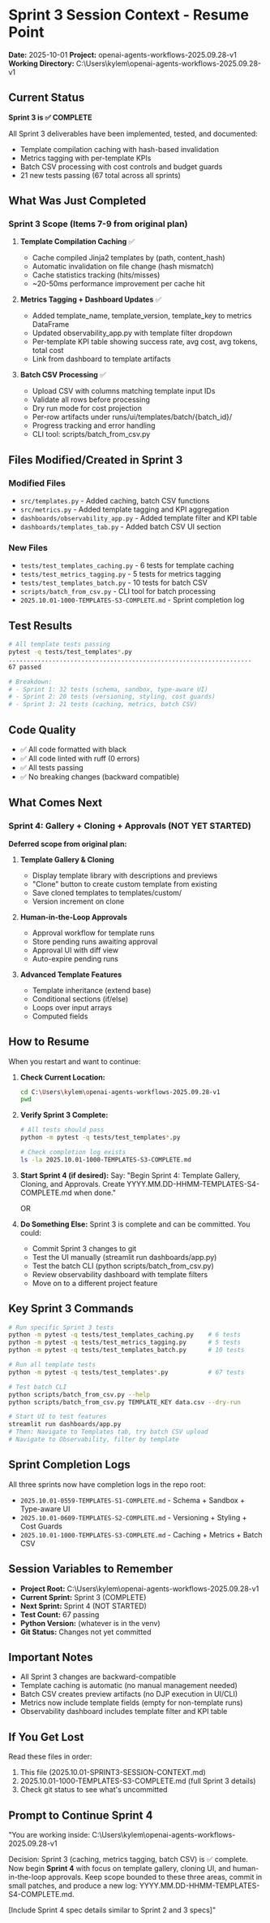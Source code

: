 # Sprint 3 Session Context - Resume Point

**Date:** 2025-10-01
**Project:** openai-agents-workflows-2025.09.28-v1
**Working Directory:** C:\Users\kylem\openai-agents-workflows-2025.09.28-v1

## Current Status

**Sprint 3 is ✅ COMPLETE**

All Sprint 3 deliverables have been implemented, tested, and documented:
- Template compilation caching with hash-based invalidation
- Metrics tagging with per-template KPIs
- Batch CSV processing with cost controls and budget guards
- 21 new tests passing (67 total across all sprints)

## What Was Just Completed

### Sprint 3 Scope (Items 7-9 from original plan)

1. **Template Compilation Caching** ✅
   - Cache compiled Jinja2 templates by (path, content_hash)
   - Automatic invalidation on file change (hash mismatch)
   - Cache statistics tracking (hits/misses)
   - ~20-50ms performance improvement per cache hit

2. **Metrics Tagging + Dashboard Updates** ✅
   - Added template_name, template_version, template_key to metrics DataFrame
   - Updated observability_app.py with template filter dropdown
   - Per-template KPI table showing success rate, avg cost, avg tokens, total cost
   - Link from dashboard to template artifacts

3. **Batch CSV Processing** ✅
   - Upload CSV with columns matching template input IDs
   - Validate all rows before processing
   - Dry run mode for cost projection
   - Per-row artifacts under runs/ui/templates/batch/{batch_id}/
   - Progress tracking and error handling
   - CLI tool: scripts/batch_from_csv.py

## Files Modified/Created in Sprint 3

### Modified Files
- `src/templates.py` - Added caching, batch CSV functions
- `src/metrics.py` - Added template tagging and KPI aggregation
- `dashboards/observability_app.py` - Added template filter and KPI table
- `dashboards/templates_tab.py` - Added batch CSV UI section

### New Files
- `tests/test_templates_caching.py` - 6 tests for template caching
- `tests/test_metrics_tagging.py` - 5 tests for metrics tagging
- `tests/test_templates_batch.py` - 10 tests for batch CSV
- `scripts/batch_from_csv.py` - CLI tool for batch processing
- `2025.10.01-1000-TEMPLATES-S3-COMPLETE.md` - Sprint completion log

## Test Results

```bash
# All template tests passing
pytest -q tests/test_templates*.py
...................................................................      [100%]
67 passed

# Breakdown:
# - Sprint 1: 32 tests (schema, sandbox, type-aware UI)
# - Sprint 2: 20 tests (versioning, styling, cost guards)
# - Sprint 3: 21 tests (caching, metrics, batch CSV)
```

## Code Quality

- ✅ All code formatted with black
- ✅ All code linted with ruff (0 errors)
- ✅ All tests passing
- ✅ No breaking changes (backward compatible)

## What Comes Next

### Sprint 4: Gallery + Cloning + Approvals (NOT YET STARTED)

**Deferred scope from original plan:**

1. **Template Gallery & Cloning**
   - Display template library with descriptions and previews
   - "Clone" button to create custom template from existing
   - Save cloned templates to templates/custom/
   - Version increment on clone

2. **Human-in-the-Loop Approvals**
   - Approval workflow for template runs
   - Store pending runs awaiting approval
   - Approval UI with diff view
   - Auto-expire pending runs

3. **Advanced Template Features**
   - Template inheritance (extend base)
   - Conditional sections (if/else)
   - Loops over input arrays
   - Computed fields

## How to Resume

When you restart and want to continue:

1. **Check Current Location:**
   ```bash
   cd C:\Users\kylem\openai-agents-workflows-2025.09.28-v1
   pwd
   ```

2. **Verify Sprint 3 Complete:**
   ```bash
   # All tests should pass
   python -m pytest -q tests/test_templates*.py

   # Check completion log exists
   ls -la 2025.10.01-1000-TEMPLATES-S3-COMPLETE.md
   ```

3. **Start Sprint 4 (if desired):**
   Say: "Begin Sprint 4: Template Gallery, Cloning, and Approvals. Create YYYY.MM.DD-HHMM-TEMPLATES-S4-COMPLETE.md when done."

   OR

4. **Do Something Else:**
   Sprint 3 is complete and can be committed. You could:
   - Commit Sprint 3 changes to git
   - Test the UI manually (streamlit run dashboards/app.py)
   - Test the batch CLI (python scripts/batch_from_csv.py)
   - Review observability dashboard with template filters
   - Move on to a different project feature

## Key Sprint 3 Commands

```bash
# Run specific Sprint 3 tests
python -m pytest -q tests/test_templates_caching.py    # 6 tests
python -m pytest -q tests/test_metrics_tagging.py      # 5 tests
python -m pytest -q tests/test_templates_batch.py      # 10 tests

# Run all template tests
python -m pytest -q tests/test_templates*.py           # 67 tests

# Test batch CLI
python scripts/batch_from_csv.py --help
python scripts/batch_from_csv.py TEMPLATE_KEY data.csv --dry-run

# Start UI to test features
streamlit run dashboards/app.py
# Then: Navigate to Templates tab, try batch CSV upload
# Navigate to Observability, filter by template
```

## Sprint Completion Logs

All three sprints now have completion logs in the repo root:
- `2025.10.01-0559-TEMPLATES-S1-COMPLETE.md` - Schema + Sandbox + Type-aware UI
- `2025.10.01-0609-TEMPLATES-S2-COMPLETE.md` - Versioning + Styling + Cost Guards
- `2025.10.01-1000-TEMPLATES-S3-COMPLETE.md` - Caching + Metrics + Batch CSV

## Session Variables to Remember

- **Project Root:** C:\Users\kylem\openai-agents-workflows-2025.09.28-v1
- **Current Sprint:** Sprint 3 (COMPLETE)
- **Next Sprint:** Sprint 4 (NOT STARTED)
- **Test Count:** 67 passing
- **Python Version:** (whatever is in the venv)
- **Git Status:** Changes not yet committed

## Important Notes

- All Sprint 3 changes are backward-compatible
- Template caching is automatic (no manual management needed)
- Batch CSV creates preview artifacts (no DJP execution in UI/CLI)
- Metrics now include template fields (empty for non-template runs)
- Observability dashboard includes template filter and KPI table

## If You Get Lost

Read these files in order:
1. This file (2025.10.01-SPRINT3-SESSION-CONTEXT.md)
2. 2025.10.01-1000-TEMPLATES-S3-COMPLETE.md (full Sprint 3 details)
3. Check git status to see what's uncommitted

## Prompt to Continue Sprint 4

"You are working inside: C:\Users\kylem\openai-agents-workflows-2025.09.28-v1

Decision:
Sprint 3 (caching, metrics tagging, batch CSV) is ✅ complete. Now begin **Sprint 4** with focus on template gallery, cloning UI, and human-in-the-loop approvals. Keep scope bounded to these three areas, commit in small patches, and produce a new log: YYYY.MM.DD-HHMM-TEMPLATES-S4-COMPLETE.md.

[Include Sprint 4 spec details similar to Sprint 2 and 3 specs]"
